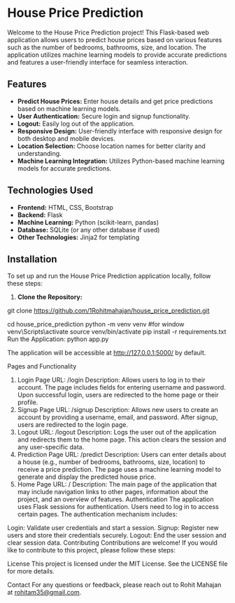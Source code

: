 # House Price Prediction

Welcome to the House Price Prediction project! This Flask-based web application allows users to predict house prices based on various features such as the number of bedrooms, bathrooms, size, and location. The application utilizes machine learning models to provide accurate predictions and features a user-friendly interface for seamless interaction.

## Features

- **Predict House Prices:** Enter house details and get price predictions based on machine learning models.
- **User Authentication:** Secure login and signup functionality.
- **Logout:** Easily log out of the application.
- **Responsive Design:** User-friendly interface with responsive design for both desktop and mobile devices.
- **Location Selection:** Choose location names for better clarity and understanding.
- **Machine Learning Integration:** Utilizes Python-based machine learning models for accurate predictions.

## Technologies Used

- **Frontend:** HTML, CSS, Bootstrap
- **Backend:** Flask
- **Machine Learning:** Python (scikit-learn, pandas)
- **Database:** SQLite (or any other database if used)
- **Other Technologies:** Jinja2 for templating

## Installation

To set up and run the House Price Prediction application locally, follow these steps:

1. **Clone the Repository:**

git clone https://github.com/1Rohitmahajan/house_price_prediction.git

cd house_price_prediction
python -m venv venv
#for window 
venv\Scripts\activate
source venv/bin/activate
pip install -r requirements.txt
Run the Application:
python app.py

The application will be accessible at http://127.0.0.1:5000/ by default.



Pages and Functionality
1. Login Page
URL: /login
Description: Allows users to log in to their account. The page includes fields for entering username and password. Upon successful login, users are redirected to the home page or their profile.
2. Signup Page
URL: /signup
Description: Allows new users to create an account by providing a username, email, and password. After signup, users are redirected to the login page.
3. Logout
URL: /logout
Description: Logs the user out of the application and redirects them to the home page. This action clears the session and any user-specific data.
4. Prediction Page
URL: /predict
Description: Users can enter details about a house (e.g., number of bedrooms, bathrooms, size, location) to receive a price prediction. The page uses a machine learning model to generate and display the predicted house price.
5. Home Page
URL: /
Description: The main page of the application that may include navigation links to other pages, information about the project, and an overview of features.
Authentication
The application uses Flask sessions for authentication. Users need to log in to access certain pages. The authentication mechanism includes:

Login: Validate user credentials and start a session.
Signup: Register new users and store their credentials securely.
Logout: End the user session and clear session data.
Contributing
Contributions are welcome! If you would like to contribute to this project, please follow these steps:



License
This project is licensed under the MIT License. See the LICENSE file for more details.

Contact
For any questions or feedback, please reach out to Rohit Mahajan at rohitam35@gmail.com.
